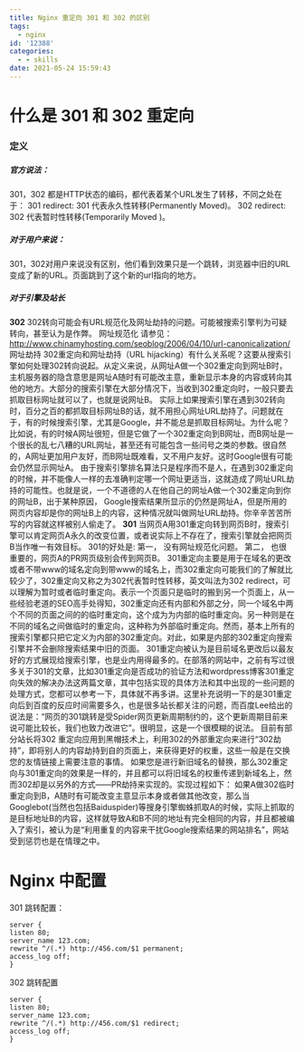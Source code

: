 ```yaml
---
title: Nginx 重定向 301 和 302 的区别
tags:
  - nginx
id: '12388'
categories:
  - - skills
date: 2021-05-24 15:59:43
---
```


# 什么是 301 和 302 重定向

### 定义

##### 官方说法：

301，302 都是HTTP状态的编码，都代表着某个URL发生了转移，不同之处在于： 301 redirect: 301 代表永久性转移(Permanently Moved)。 302 redirect: 302 代表暂时性转移(Temporarily Moved )。

##### 对于用户来说：

301，302对用户来说没有区别，他们看到效果只是一个跳转，浏览器中旧的URL变成了新的URL。页面跳到了这个新的url指向的地方。

##### 对于引擎及站长

**302** 302转向可能会有URL规范化及网址劫持的问题。可能被搜索引擎判为可疑转向，甚至认为是作弊。 网址规范化 请参见：http://www.chinamyhosting.com/seoblog/2006/04/10/url-canonicalization/ 网址劫持 302重定向和网址劫持（URL hijacking）有什么关系呢？这要从搜索引擎如何处理302转向说起。从定义来说，从网址A做一个302重定向到网址B时，主机服务器的隐含意思是网址A随时有可能改主意，重新显示本身的内容或转向其他的地方。大部分的搜索引擎在大部分情况下，当收到302重定向时，一般只要去抓取目标网址就可以了，也就是说网址B。 实际上如果搜索引擎在遇到302转向时，百分之百的都抓取目标网址B的话，就不用担心网址URL劫持了。问题就在于，有的时候搜索引擎，尤其是Google，并不能总是抓取目标网址。为什么呢？比如说，有的时候A网址很短，但是它做了一个302重定向到B网址，而B网址是一个很长的乱七八糟的URL网址，甚至还有可能包含一些问号之类的参数。很自然的，A网址更加用户友好，而B网址既难看，又不用户友好。这时Google很有可能会仍然显示网址A。 由于搜索引擎排名算法只是程序而不是人，在遇到302重定向的时候，并不能像人一样的去准确判定哪一个网址更适当，这就造成了网址URL劫持的可能性。也就是说，一个不道德的人在他自己的网址A做一个302重定向到你的网址B，出于某种原因， Google搜索结果所显示的仍然是网址A，但是所用的网页内容却是你的网址B上的内容，这种情况就叫做网址URL劫持。你辛辛苦苦所写的内容就这样被别人偷走了。 **301** 当网页A用301重定向转到网页B时，搜索引擎可以肯定网页A永久的改变位置，或者说实际上不存在了，搜索引擎就会把网页B当作唯一有效目标。 301的好处是: 第一， 没有网址规范化问题。 第二， 也很重要的，网页A的PR网页级别会传到网页B。 301重定向主要是用于在域名的更改或者不带www的域名定向到带www的域名上，而302重定向可能我们的了解就比较少了，302重定向又称之为302代表暂时性转移，英文叫法为302 redirect，可以理解为暂时或者临时重定向。表示一个页面只是临时的搬到另一个页面上，从一些经验老道的SEO高手处得知，302重定向还有内部和外部之分，同一个域名中两个不同的页面之间的的临时重定向，这个成为为内部的临时重定向。另一种则是在不同的域名之间做临时的重定向，这种称为外部临时重定向。然而，基本上所有的搜索引擎都只把它定义为内部的302重定向。对此，如果是内部的302重定向搜索引擎并不会删除搜索结果中旧的页面。 301重定向被认为是目前域名更改后以最友好的方式展现给搜索引擎，也是业内用得最多的。在部落的网站中，之前有写过很多关于301的文章，比如301重定向是否成功的验证方法和wordpress博客301重定向失效的解决办法这两篇文章，其中包括实现的具体方法和其中出现的一些问题的处理方式，您都可以参考一下，具体就不再多讲。这里补充说明一下的是301重定向后到百度的反应时间需要多久，也是很多站长都关注的问题，而百度Lee给出的说法是：“网页的301跳转是受Spider网页更新周期制约的，这个更新周期目前来说可能比较长，我们也致力改进它”。很明显，这是一个很模糊的说法。 目前有部分站长将302 重定向应用到黑帽技术上，利用302的外部重定向来进行“302劫持”，即将别人的内容劫持到自的页面上，来获得更好的权重，这些一般是在交换您的友情链接上需要注意的事情。 如果您是进行新旧域名的替换，那么302重定向与301重定向的效果是一样的，并且都可以将旧域名的权重传递到新域名上，然而302却是以另外的方式——PR劫持来实现的。实现过程如下： 如果A做302临时重定向到B，A随时有可能改变主意显示本身或者做其他改变，那么当Googlebot(当然也包括Baiduspider)等搜身引擎蜘蛛抓取A的时候，实际上抓取的是目标地址B的内容，这样就导致A和B不同的地址有完全相同的内容，并且都被编入了索引，被认为是“利用重复的内容来干扰Google搜索结果的网站排名”，网站受到惩罚也是在情理之中。

# Nginx 中配置

301 跳转配置：

```nginx
server {
listen 80;
server_name 123.com;
rewrite ^/(.*) http://456.com/$1 permanent;
access_log off;
}
```

302 跳转配置

```nginx
server {
listen 80;
server_name 123.com;
rewrite ^/(.*) http://456.com/$1 redirect;
access_log off;
}
```